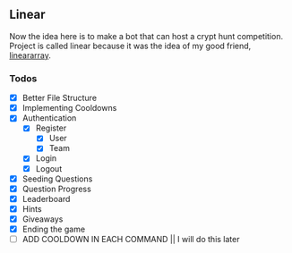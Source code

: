 ## Linear

Now the idea here is to make a bot that can host a crypt hunt competition. Project is called linear because it was the idea of my good friend, [lineararray](https://lineararray.nekoweb.org/).

### Todos

- [x] Better File Structure
- [x] Implementing Cooldowns
- [x] Authentication
    - [x] Register
        - [x] User
        - [x] Team
    - [x] Login
    - [x] Logout
- [x] Seeding Questions
- [x] Question Progress
- [x] Leaderboard
- [x] Hints
- [x] Giveaways
- [x] Ending the game
- [ ] ADD COOLDOWN IN EACH COMMAND || I will do this later

